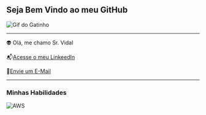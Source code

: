 ## Seja Bem Vindo ao meu GitHub

![Gif do Gatinho](https://pa1.aminoapps.com/6461/bce4acd5b7e15ca478b7b08b65e3f9815b57a68f_00.gif)

---------

👽 Olá, me chamo Sr. Vidal

📬[Acesse o meu LinkeedIn](https://www.linkedin.com/in/denis-vidal-6a8311230/)

📨[Envie um E-Mail](crfdenis0606@hotmail.com)

---------

### Minhas Habilidades

![AWS](https://cdn.jsdelivr.net/gh/devicons/devicon@latest/icons//-.svg)

